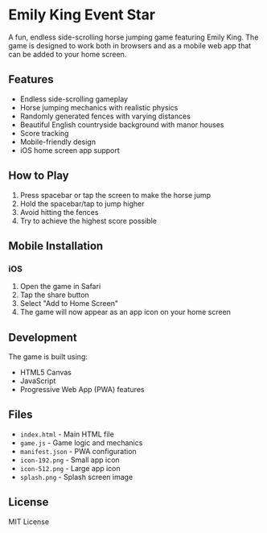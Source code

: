 # Emily King Event Star

A fun, endless side-scrolling horse jumping game featuring Emily King. The game is designed to work both in browsers and as a mobile web app that can be added to your home screen.

## Features

- Endless side-scrolling gameplay
- Horse jumping mechanics with realistic physics
- Randomly generated fences with varying distances
- Beautiful English countryside background with manor houses
- Score tracking
- Mobile-friendly design
- iOS home screen app support

## How to Play

1. Press spacebar or tap the screen to make the horse jump
2. Hold the spacebar/tap to jump higher
3. Avoid hitting the fences
4. Try to achieve the highest score possible

## Mobile Installation

### iOS
1. Open the game in Safari
2. Tap the share button
3. Select "Add to Home Screen"
4. The game will now appear as an app icon on your home screen

## Development

The game is built using:
- HTML5 Canvas
- JavaScript
- Progressive Web App (PWA) features

## Files

- `index.html` - Main HTML file
- `game.js` - Game logic and mechanics
- `manifest.json` - PWA configuration
- `icon-192.png` - Small app icon
- `icon-512.png` - Large app icon
- `splash.png` - Splash screen image

## License

MIT License 